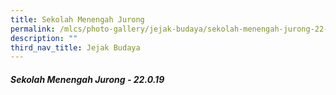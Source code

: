 ```yaml
---
title: Sekolah Menengah Jurong
permalink: /mlcs/photo-gallery/jejak-budaya/sekolah-menengah-jurong-22-0-19/
description: ""
third_nav_title: Jejak Budaya
---
```

##### Sekolah Menengah Jurong - 22.0.19

